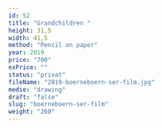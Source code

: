 ```yaml
---
id: 52
title: "Grandchildren "
height: 31,5
width: 41,5
method: "Pencil on paper"
year: 2019
price: "700"
exPrice: ""
status: "privat"
fileName: "2019-boerneboern-ser-film.jpg"
medie: "drawing"
draft: "false"
slug: "boerneboern-ser-film"
weight: "260"
---
```


